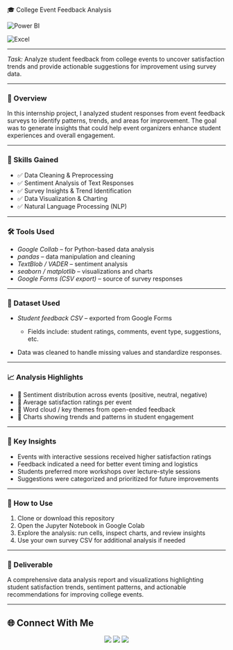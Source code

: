 🎓 College Event Feedback Analysis 
<!-- Power BI (rectangular) -->
![Power BI](https://img.shields.io/badge/Power%20BI-F2C811?style=flat-square&logo=powerbi&logoColor=000)

<!-- Excel (rectangular) -->
![Excel](https://img.shields.io/badge/Microsoft%20Excel-217346?style=flat-square&logo=microsoft-excel&logoColor=fff)

---


*Task:* Analyze student feedback from college events to uncover satisfaction trends and provide actionable suggestions for improvement using survey data.

---

### 📝 Overview

In this internship project, I analyzed student responses from event feedback surveys to identify patterns, trends, and areas for improvement. The goal was to generate insights that could help event organizers enhance student experiences and overall engagement.

---

### 🧠 Skills Gained

* ✅ Data Cleaning & Preprocessing
* ✅ Sentiment Analysis of Text Responses
* ✅ Survey Insights & Trend Identification
* ✅ Data Visualization & Charting
* ✅ Natural Language Processing (NLP)

---

### 🛠 Tools Used

* *Google Collab* – for Python-based data analysis
* *pandas* – data manipulation and cleaning
* *TextBlob / VADER* – sentiment analysis
* *seaborn / matplotlib* – visualizations and charts
* *Google Forms (CSV export)* – source of survey responses

---

### 📂 Dataset Used

* *Student feedback CSV* – exported from Google Forms

  * Fields include: student ratings, comments, event type, suggestions, etc.
* Data was cleaned to handle missing values and standardize responses.

---

### 📈 Analysis Highlights

* 🔹 Sentiment distribution across events (positive, neutral, negative)
* 🔹 Average satisfaction ratings per event
* 🔹 Word cloud / key themes from open-ended feedback
* 🔹 Charts showing trends and patterns in student engagement

---

### 🎯 Key Insights

* Events with interactive sessions received higher satisfaction ratings
* Feedback indicated a need for better event timing and logistics
* Students preferred more workshops over lecture-style sessions
* Suggestions were categorized and prioritized for future improvements

---

### 🚀 How to Use

1. Clone or download this repository
2. Open the Jupyter Notebook in Google Colab
3. Explore the analysis: run cells, inspect charts, and review insights
4. Use your own survey CSV for additional analysis if needed

---

### 📌 Deliverable

A comprehensive data analysis report and visualizations highlighting student satisfaction trends, sentiment patterns, and actionable recommendations for improving college events.

---

## 🌐 Connect With Me

<p align="center">
  <a href="https://github.com/Anna-Simmi"><img src="https://img.shields.io/badge/GitHub-%23121011.svg?&style=for-the-badge&logo=github&logoColor=white" /></a>
  <a href="https://www.linkedin.com/in/anna-simmi-m-d-797ba8339"><img src="https://img.shields.io/badge/LinkedIn-%230077B5.svg?&style=for-the-badge&logo=linkedin&logoColor=white" /></a>
  <a href="annasimmim@gmail.com"><img src="https://img.shields.io/badge/Email-D14836?style=for-the-badge&logo=gmail&logoColor=white" /></a>
</p>  

